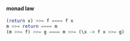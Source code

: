 #### monad law

```hs
(return x) >>= f ==== f x
m >>= return ==== m
(m >>= f) >>= g ==== m >>= (\x -> f x >>= g)
```
